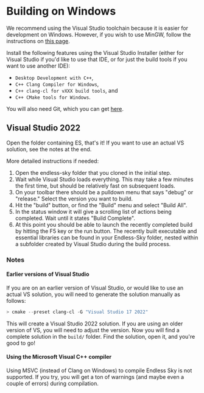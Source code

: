 # Building on Windows

We recommend using the Visual Studio toolchain because it is easier for development on Windows. However, if you wish to use MinGW, follow the instructions on [this page](readme-mingw.md).

Install the following features using the Visual Studio Installer (either for Visual Studio if you'd like to use that IDE, or for just the build tools if you want to use another IDE):

- `Desktop Development with C++`,
- `C++ Clang Compiler for Windows`,
- `C++ clang-cl for vXXX build tools`, and
- `C++ CMake tools for Windows`.

You will also need Git, which you can get [here](https://gitforwindows.org/).

## Visual Studio 2022

Open the folder containing ES, that's it! If you want to use an actual VS solution, see the notes at the end.

More detailed instructions if needed:

1. Open the endless-sky folder that you cloned in the initial step.
2. Wait while Visual Studio loads everything. This may take a few minutes the first time, but should be relatively fast on subsequent loads.
3. On your toolbar there should be a pulldown menu that says "debug" or "release." Select the version you want to build.
4. Hit the "build" button, or find the "Build" menu and select "Build All".
5. In the status window it will give a scrolling list of actions being completed. Wait until it states "Build Complete".
6. At this point you should be able to launch the recently completed build by hitting the F5 key or the run button. The recently built executable and essential libraries can be found in your Endless-Sky folder, nested within a subfolder created by Visual Studio during the build process.

### Notes

#### Earlier versions of Visual Studio

If you are on an earlier version of Visual Studio, or would like to use an actual VS solution, you will need to generate the solution manually as follows:

```powershell
> cmake --preset clang-cl -G "Visual Studio 17 2022"
```

This will create a Visual Studio 2022 solution. If you are using an older version of VS, you will need to adjust the version. Now you will find a complete solution in the `build/` folder. Find the solution, open it, and you're good to go!

#### Using the Microsoft Visual C++ compiler

Using MSVC (instead of Clang on Windows) to compile Endless Sky is not supported. If you try, you will get a ton of warnings (and maybe even a couple of errors) during compilation.
